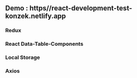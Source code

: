 ## Demo : https//react-development-test-konzek.netlify.app

### Redux

### React Data-Table-Components

### Local Storage

### Axios
